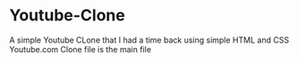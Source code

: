 # Youtube-Clone
A simple Youtube CLone that I had a time back using simple HTML and CSS
Youtube.com Clone file is the main file
